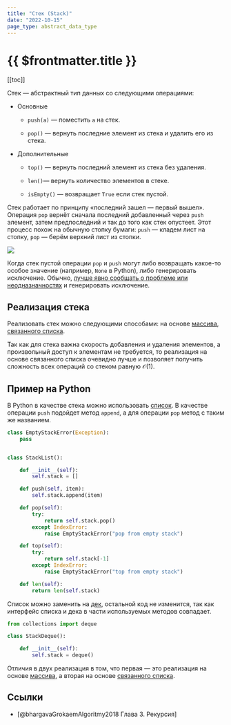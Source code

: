 ```yaml
---
title: "Стек (Stack)"
date: "2022-10-15"
page_type: abstract_data_type
---
```


# {{ $frontmatter.title }}

[[toc]]

Стек — абстрактный тип данных со следующими операциями:

- Основные

  - `push(a)` — поместить `a` на стек.

  - `pop()` — вернуть последние элемент из стека и удалить его из стека.

- Дополнительные

  - `top()` — вернуть последний элемент из стека без удаления.

  - `len()`— вернуть количество элементов в стеке.

  - `isEmpty()` — возвращает `True` если стек пустой.

Стек работает по принципу «последний зашел — первый вышел». Операция `pop` вернёт сначала последний добавленный через `push` элемент, затем предпоследний и так до того как стек опустеет. Этот процесс похож на обычную стопку бумаги: `push` — кладем лист на стопку, `pop` — берём верхний лист из стопки.

![](images\algorithms\stack01.svg)

Когда стек пустой операции `pop` и `push` могут либо возвращать какое-то особое значение (например, `None` в Python), либо генерировать исключение. Обычно, [лучше явно сообщать о проблеме или неодназначностях](explicitly-error.md) и генерировать исключение.

## Реализация стека

Реализовать стек можно следующими способами: на основе [массива](array.md), [связанного списка](linked-list.md).

Так как для стека важна скорость добавления и удаления элементов, а произвольный доступ к элементам не требуется, то реализация на основе связанного списка очевидно лучше и позволяет получить сложность всех операций со стеком равную $\mathcal{O}(1)$.

## Пример на Python

В Python в качестве стека можно использовать [список](https://docs.python.org/3/library/stdtypes.html#lists). В качестве операции `push` подойдет метод `append`, а для операции `pop` метод с таким же названием.

```python
class EmptyStackError(Exception):
    pass


class StackList():

    def __init__(self):
        self.stack = []

    def push(self, item):
        self.stack.append(item)

    def pop(self):
        try:
            return self.stack.pop()
        except IndexError:
            raise EmptyStackError("pop from empty stack")

    def top(self):
        try:
            return self.stack[-1]
        except IndexError:
            raise EmptyStackError("top from empty stack")

    def len(self):
        return len(self.stack)
```

Список можно заменить на [дек](https://docs.python.org/3/library/collections.html#collections.deque), остальной код не изменится, так как интерфейс списка и дека в части используемых методов совпадает.

```python
from collections import deque

class StackDeque():

    def __init__(self):
        self.stack = deque()
```

Отличия в двух реализация в том, что первая — это реализация на основе [массива](array.md), а вторая на основе [связанного списка](linked-list.md).

## Ссылки

- [@bhargavaGrokaemAlgoritmy2018 Глава 3. Рекурсия]
